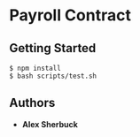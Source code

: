 
# Payroll Contract

## Getting Started
```
$ npm install
$ bash scripts/test.sh
```

## Authors

* **Alex Sherbuck**

